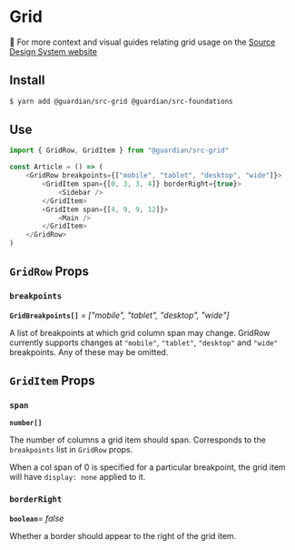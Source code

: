 # Grid

📣 For more context and visual guides relating grid usage on the [Source Design System website](https://zeroheight.com/2a1e5182b/p/41be19)

## Install

```sh
$ yarn add @guardian/src-grid @guardian/src-foundations
```

## Use

```js
import { GridRow, GridItem } from "@guardian/src-grid"

const Article = () => (
    <GridRow breakpoints={["mobile", "tablet", "desktop", "wide"]}>
        <GridItem span={[0, 3, 3, 4]} borderRight={true}>
            <Sidebar />
        </GridItem>
        <GridItem span={[4, 9, 9, 12]}>
            <Main />
        </GridItem>
    </GridRow>
)
```

## `GridRow` Props

### `breakpoints`

**`GridBreakpoints[]`** _= ["mobile", "tablet", "desktop", "wide"]_

A list of breakpoints at which grid column span may change. GridRow currently
supports changes at `"mobile"`, `"tablet"`, `"desktop"` and `"wide"` breakpoints.
Any of these may be omitted.

## `GridItem` Props

### `span`

**`number[]`**

The number of columns a grid item should span. Corresponds to the `breakpoints` list
in `GridRow` props.

When a col span of 0 is specified for a particular breakpoint, the grid item will have
`display: none` applied to it.

### `borderRight`

**`boolean`**_= false_

Whether a border should appear to the right of the grid item.

